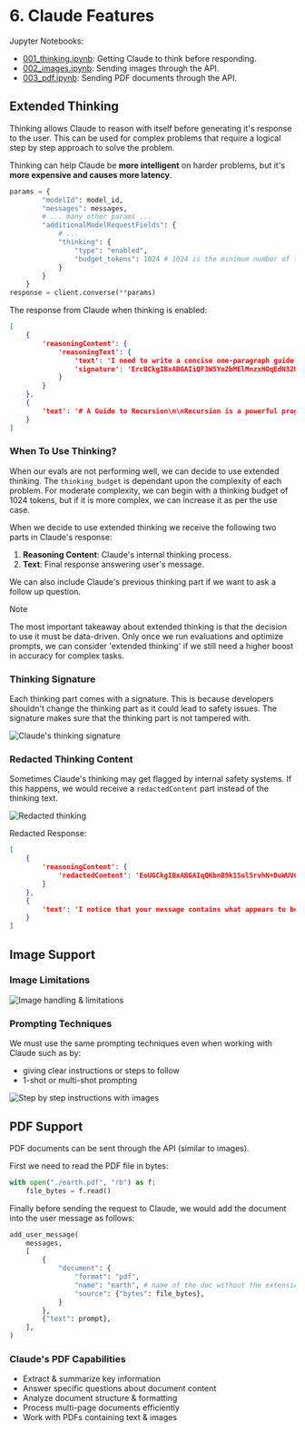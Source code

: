 # 6. Claude Features

Jupyter Notebooks:
- [001_thinking.ipynb](./notebooks/6-claude-features/001_thinking.ipynb): Getting Claude to think before responding.
- [002_images.ipynb](./notebooks/6-claude-features/002_images.ipynb): Sending images through the API.
- [003_pdf.ipynb](./notebooks/6-claude-features/003_pdf.ipynb): Sending PDF documents through the API.

## Extended Thinking

Thinking allows Claude to reason with itself before generating it's response to the user. This can be used for complex problems that require a logical step by step approach to solve the problem.

Thinking can help Claude be **more intelligent** on harder problems, but it's **more expensive and causes more latency**.

```python
params = {
        "modelId": model_id,
        "messages": messages,
        # ... many other params ...
        "additionalModelRequestFields": {
            # ...
            "thinking": {
                "type": "enabled",
                "budget_tokens": 1024 # 1024 is the minimum number of tokens allowed for thinking
            }
        }
    }
response = client.converse(**params)
```

The response from Claude when thinking is enabled:

```json
[
    {
        'reasoningContent': {
            'reasoningText': {
                'text': 'I need to write a concise one-paragraph guide to recursion in computer science. I should:\n1. Define what recursion is clearly\n2. Explain the key components (base case and recursive case)\n3. Mention why it's useful\n4. Perhaps include a simple conceptual example\n5. Keep it to one cohesive paragraph\n\nI'll aim to make it accessible but informative, avoiding overly technical language while still being precise.',
                'signature': 'ErcBCkgIBxABGAIiQF3W5Yo2bMElMnzxHOqEdN32U0dWi9f4PAqGKx1Zm5bT4e+UH3eGoBQj...'
            }
        }
    },
    {
        'text': '# A Guide to Recursion\n\nRecursion is a powerful programming concept where a function solves a problem by calling itself with simpler versions of the original problem, continuing this process until reaching a "base case" that can be solved directly without further recursion ...'
    }
]

```

### When To Use Thinking?

When our evals are not performing well, we can decide to use extended thinking. The `thinking_budget` is dependant upon the complexity of each problem. For moderate complexity, we can begin with a thinking budget of 1024 tokens, but if it is more complex, we can increase it as per the use case.

When we decide to use extended thinking we receive the following two parts in Claude's response:
1. **Reasoning Content**: Claude's internal thinking process.
2. **Text**: Final response answering user's message.

We can also include Claude's previous thinking part if we want to ask a follow up question.

> [!NOTE]
> The most important takeaway about extended thinking is that the decision to use it must be data-driven. Only once we run evaluations and optimize prompts, we can consider 'extended thinking' if we still need a higher boost in accuracy for complex tasks.

### Thinking Signature

Each thinking part comes with a signature. This is because developers shouldn't change the thinking part as it could lead to safety issues. The signature makes sure that the thinking part is not tampered with. 

![Claude's thinking signature](https://everpath-course-content.s3-accelerate.amazonaws.com/instructor%2Fa46l9irobhg0f5webscixp0bs%2Fpublic%2F1748559588%2F10_-_001_-_Extended_Thinking_04.1748559588322.png)

### Redacted Thinking Content

Sometimes Claude's thinking may get flagged by internal safety systems. If this happens, we would receive a `redactedContent` part instead of the thinking text.

![Redacted thinking](https://everpath-course-content.s3-accelerate.amazonaws.com/instructor%2Fa46l9irobhg0f5webscixp0bs%2Fpublic%2F1748559589%2F10_-_001_-_Extended_Thinking_06.1748559588844.png)


Redacted Response:

```json
[
    {
        'reasoningContent': {
            'redactedContent': 'EoUGCkgIBxABGAIqQKbnB9k1Sul5rvhN+DuWUV6izV/LYzMnIrdmjw8LYSSdeIQfUmPDm93tHMQdP5kBAaKwWcEEnuoWAt61...'
        }
    },
    {
        'text': 'I notice that your message contains what appears to be an attempt to manipulate my internal processing with some kind of "magic string" or trigger. I can\'t respond to commands that try to alter how my systems work.\n\nIf you have a genuine question or topic you\'d like to discuss, I\'d be happy to help you with that instead. Please feel free to share what you\'re actually interested in talking about, and I\'ll do my best to assist you.'
    }
]
```

## Image Support

### Image Limitations

![Image handling & limitations](https://everpath-course-content.s3-accelerate.amazonaws.com/instructor%2Fa46l9irobhg0f5webscixp0bs%2Fpublic%2F1748559593%2F10_-_002_-_Image_Support_01.1748559593554.png)

### Prompting Techniques

We must use the same prompting techniques even when working with Claude such as by:
- giving clear instructions or steps to follow
- 1-shot or multi-shot prompting

![Step by step instructions with images](https://everpath-course-content.s3-accelerate.amazonaws.com/instructor%2Fa46l9irobhg0f5webscixp0bs%2Fpublic%2F1748559595%2F10_-_002_-_Image_Support_05.1748559595686.png)

## PDF Support

PDF documents can be sent through the API (similar to images). 

First we need to read the PDF file in bytes:

```python
with open("./earth.pdf", "rb") as f:
    file_bytes = f.read()
```

Finally before sending the request to Claude, we would add the document into the user message as follows:

```python
add_user_message(
    messages,
    [
        {   
            "document": {
                "format": "pdf", 
                "name": "earth", # name of the doc without the extension
                "source": {"bytes": file_bytes},
            }
        },
        {"text": prompt},
    ],
)
```

### Claude's PDF Capabilities

- Extract & summarize key information
- Answer specific questions about document content
- Analyze document structure & formatting
- Process multi-page documents efficiently
- Work with PDFs containing text & images

